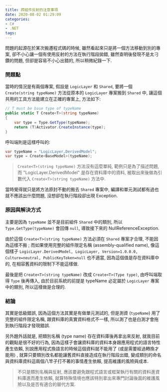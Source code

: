 ```yaml
---
title: 跨組件反射的注意事項
date: 2020-08-02 01:29:09
categories:
- C#
- .NET
tags:
---
```


問題的起源在於某次搬遷程式碼的時候, 雖然看起來只是將一個方法移動到別的專案, 卻不小心讓一個有使用反射的方法在執行階段拋錯, 雖然查明後發現不是太刁鑽的問題, 但卻是容易不小心出錯的, 所以稍微紀錄一下.  

<!--more-->

### 問題點
當時的情況是有兩個專案, 假設是 `LogicLayer` 和 `Shared`, 要將一個 `Create(string typeName)` 方法從原本的 `LogicLayer` 專案搬到 `Shared` 中, 讓這個共用的工具方法能建立在正確的專案上, 方法如下:  

``` csharp
// T must be base type of typeName
public static T Create<T>(string typeName)
{
    var type = Type.GetType(typeName);
    return (T)Activator.CreateInstance(type);
}
```

呼叫端則是這樣呼叫的: 

``` csharp
var typeName = "LogicLayer.DerivedModel";
var type = Create<BaseModel>(typeName);
```

> `Create<T>(string typeName)` 方法沒有這麼單純, 範例只是為了描述問題, 而 "LogicLayer.DerivedModel" 是存在資料庫中的資料, 被取出來後做為引數代入 `Create<T>(string typeName)` 方法中.  

當時覺得就只是將方法原封不動的搬去 `Shared` 專案中, 編譯和單元測試都有過也就不應該出什麼問題, 沒想卻在執行階段卻出現 Exception.  

### 原因與解決方式
主要是因為 `typeName` 並不是目前組件 `Shared` 中的類別, 所以 `Type.GetType(typeName)` 會回傳 `null`, 導致接下來的 NullReferenceException.  

由於這個 `Create<T>(string typeName)` 方法必須在 `Shared` 專案才合理, 不能因為這樣不搬 ; 而如果使用完整的組件限定名稱 (assembly-qualified name), 像這個樣子 `LogicLayer.DerivedModel, LogicLayer, Version=1.0.0.0, Culture=neutral, PublicKeyToken=null` 也不適當, 因為這個值是存在資料庫中的, 在相容舊資料的限制下不能這樣做.  

最後是把 `Create<T>(string typeName)` 改成 `Create<T>(Type type)`, 由呼叫端取得 `Type` 後再傳入, 由於目前系統的前提是 typeName 必定屬於 `LogicLayer` 專案中的類別, 所以這樣做是合理的.  

### 結論
其實是低級錯誤, 因為這個方法其實是有做單元測試的, 但是測資 (`typeName`) 用了完整的組件限定名稱, 跟資料庫的真實資料格式不一樣, 所以測了也是白測才會拖到執行階段才發現錯誤.  

另外題外話就是, 把類別名稱 (type name) 存在資料庫後再拿出來反射, 就我目前的觀點是很不好的行為, 因為這樣子會讓資料庫的資料本身跟應用程式的語言特性產生依賴, 別說應用程式換語言的時候這個資料就不能用了 (或是需要經過轉換才能用) , 就算只要類別改名都能讓舊資料直接造成在執行階段出錯, 變成類別的命名與資料庫資料這兩個八竿子打不著的事情產生依賴, 提高維護的風險與成本.  

> 不只是類別名稱與反射, 應該要避免跟程式語言或框架執行有關的資料進資料庫進而產生依賴, 就算特殊情境也應該特別拿出來專門討論後面的維護風險以及是否有適合的替代方案.  
